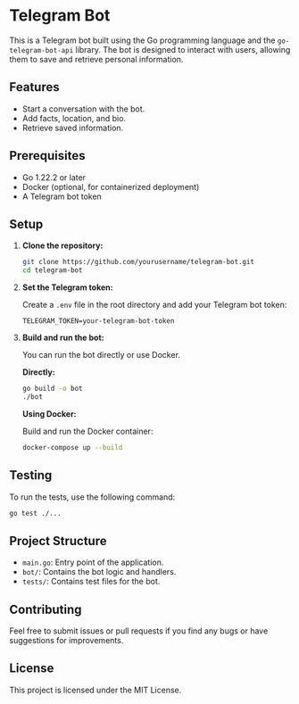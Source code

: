 # Telegram Bot

This is a Telegram bot built using the Go programming language and the `go-telegram-bot-api` library. The bot is designed to interact with users, allowing them to save and retrieve personal information.

## Features

- Start a conversation with the bot.
- Add facts, location, and bio.
- Retrieve saved information.

## Prerequisites

- Go 1.22.2 or later
- Docker (optional, for containerized deployment)
- A Telegram bot token

## Setup

1. **Clone the repository:**

   ```bash
   git clone https://github.com/yourusername/telegram-bot.git
   cd telegram-bot
   ```

2. **Set the Telegram token:**

   Create a `.env` file in the root directory and add your Telegram bot token:

   ```env
   TELEGRAM_TOKEN=your-telegram-bot-token
   ```

3. **Build and run the bot:**

   You can run the bot directly or use Docker.

   **Directly:**

   ```bash
   go build -o bot
   ./bot
   ```

   **Using Docker:**

   Build and run the Docker container:

   ```bash
   docker-compose up --build
   ```

## Testing

To run the tests, use the following command:

```bash
go test ./...
```

## Project Structure

- `main.go`: Entry point of the application.
- `bot/`: Contains the bot logic and handlers.
- `tests/`: Contains test files for the bot.

## Contributing

Feel free to submit issues or pull requests if you find any bugs or have suggestions for improvements.

## License

This project is licensed under the MIT License. 